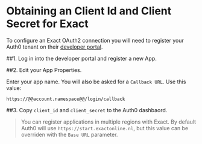 # Obtaining an Client Id and Client Secret for Exact

To configure an Exact OAuth2 connection you will need to register your Auth0 tenant on their [developer portal](https://apps.exactonline.com/).

##1. Log in into the developer portal and register a new App.

##2. Edit your App Properties.

Enter your app name. You will also be asked for a `Callback URL`. Use this value:

	https://@@account.namespace@@/login/callback

##3. Copy `client_id` and `client_secret` to the Auth0 dashbaord.

> You can register applications in multiple regions with Exact. By default Auth0 will use `https://start.exactonline.nl`, but this value can be overriden with the `Base URL` parameter.
